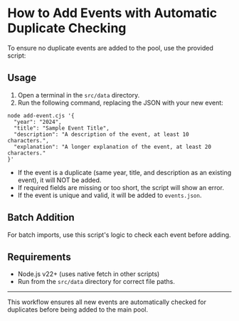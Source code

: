 # How to Add Events with Automatic Duplicate Checking

To ensure no duplicate events are added to the pool, use the provided script:

## Usage

1. Open a terminal in the `src/data` directory.
2. Run the following command, replacing the JSON with your new event:

```
node add-event.cjs '{
  "year": "2024",
  "title": "Sample Event Title",
  "description": "A description of the event, at least 10 characters.",
  "explanation": "A longer explanation of the event, at least 20 characters."
}'
```

- If the event is a duplicate (same year, title, and description as an existing event), it will NOT be added.
- If required fields are missing or too short, the script will show an error.
- If the event is unique and valid, it will be added to `events.json`.

## Batch Addition
For batch imports, use this script's logic to check each event before adding.

## Requirements
- Node.js v22+ (uses native fetch in other scripts)
- Run from the `src/data` directory for correct file paths.

---

This workflow ensures all new events are automatically checked for duplicates before being added to the main pool.
